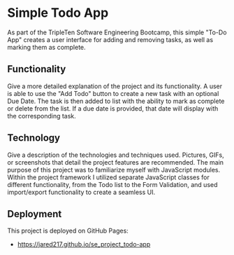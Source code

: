 # Simple Todo App

As part of the TripleTen Software Engineering Bootcamp, this simple "To-Do App" creates a user interface for adding and removing tasks, as well as marking them as complete.

## Functionality

Give a more detailed explanation of the project and its functionality.
A user is able to use the "Add Todo" button to create a new task with an optional Due Date. The task is then added to list with the ability to mark as complete or delete from the list. If a due date is provided, that date will display with the corresponding task.

## Technology

Give a description of the technologies and techniques used. Pictures, GIFs, or screenshots that detail the project features are recommended.
The main purpose of this project was to familiarize myself with JavaScript modules. Within the project framework I utilized separate JavaScript classes for different functionality, from the Todo list to the Form Validation, and used import/export functionality to create a seamless UI.

## Deployment

This project is deployed on GitHub Pages:

- https://jared217.github.io/se_project_todo-app
